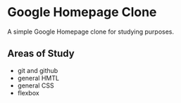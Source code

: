 # Google Homepage Clone

A simple Google Homepage clone for studying purposes.

## Areas of Study
- git and github
- general HMTL
- general CSS
- flexbox
